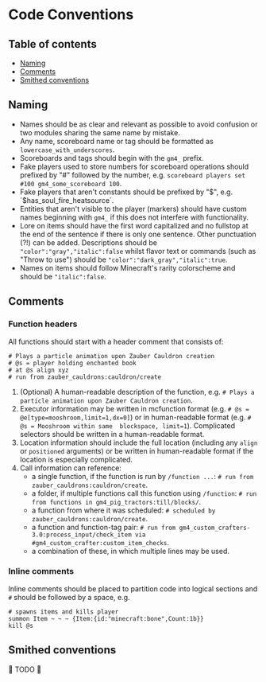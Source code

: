 # Code Conventions

## Table of contents
* [Naming](#naming)
* [Comments](#comments)
* [Smithed conventions](#smithed-conventions)

## Naming
- Names should be as clear and relevant as possible to avoid confusion or two modules sharing the same name by mistake.
- Any name, scoreboard name or tag should be formatted as `lowercase_with_underscores`.
- Scoreboards and tags should begin with the `gm4_` prefix.
- Fake players used to store numbers for scoreboard operations should prefixed by "#" followed by the number, e.g. `scoreboard players set #100 gm4_some_scoreboard 100`.
- Fake players that aren't constants should be prefixed by "$", e.g. `$has_soul_fire_heatsource`.
- Entities that aren't visible to the player (markers) should have custom names beginning with `gm4_` if this does not interfere with functionality.
- Lore on items should have the first word capitalized and no fullstop at the end of the sentence if there is only one sentence. Other punctuation (?!) can be added. Descriptions should be `"color":"gray","italic":false` whilst flavor text or commands (such as "Throw to use") should be `"color":"dark_gray","italic":true`.
- Names on items should follow Minecraft's rarity colorscheme and should be `"italic":false`.

## Comments

### Function headers
All functions should start with a header comment that consists of:
```mcfunction
# Plays a particle animation upon Zauber Cauldron creation
# @s = player holding enchanted book
# at @s align xyz
# run from zauber_cauldrons:cauldron/create
```
1. (Optional) A human-readable description of the function, e.g. `# Plays a particle animation upon Zauber Cauldron creation`.
2. Executor information may be written in mcfunction format (e.g. `# @s = @e[type=mooshroom,limit=1,dx=0]`) or in human-readable format (e.g. `# @s = Mooshroom within same  blockspace, limit=1`). Complicated selectors should be written in a human-readable format.
3. Location information should include the full location (including any `align` or `positioned` arguments) or be written in human-readable format if the location is especially complicated.
4. Call information can reference:
    - a single function, if the function is run by `/function ...`: `# run from zauber_cauldrons:cauldron/create`.
    - a folder, if multiple functions call this function using `/function`: `# run from functions in gm4_pig_tractors:till/blocks/`.
    - a function from where it was scheduled: `# scheduled by zauber_cauldrons:cauldron/create`.
    - a function and function-tag pair: `# run from gm4_custom_crafters-3.0:process_input/check_item via #gm4_custom_crafter:custom_item_checks`.
    - a combination of these, in which multiple lines may be used.

### Inline comments
Inline comments should be placed to partition code into logical sections and `#` should be followed by a space, e.g.
```mcfunction
# spawns items and kills player
summon Item ~ ~ ~ {Item:{id:"minecraft:bone",Count:1b}}
kill @s
```

## Smithed conventions
🚧 TODO 🚧
